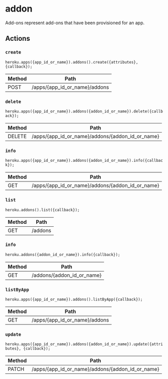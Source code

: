 # addon

Add-ons represent add-ons that have been provisioned for an app.

## Actions

### `create`

`heroku.apps({app_id_or_name}).addons().create({attributes}, {callback});`

Method | Path
--- | ---
POST | /apps/{app_id_or_name}/addons

### `delete`

`heroku.apps({app_id_or_name}).addons({addon_id_or_name}).delete({callback});`

Method | Path
--- | ---
DELETE | /apps/{app_id_or_name}/addons/{addon_id_or_name}

### `info`

`heroku.apps({app_id_or_name}).addons({addon_id_or_name}).info({callback});`

Method | Path
--- | ---
GET | /apps/{app_id_or_name}/addons/{addon_id_or_name}

### `list`

`heroku.addons().list({callback});`

Method | Path
--- | ---
GET | /addons

### `info`

`heroku.addons({addon_id_or_name}).info({callback});`

Method | Path
--- | ---
GET | /addons/{addon_id_or_name}

### `listByApp`

`heroku.apps({app_id_or_name}).addons().listByApp({callback});`

Method | Path
--- | ---
GET | /apps/{app_id_or_name}/addons

### `update`

`heroku.apps({app_id_or_name}).addons({addon_id_or_name}).update({attributes}, {callback});`

Method | Path
--- | ---
PATCH | /apps/{app_id_or_name}/addons/{addon_id_or_name}

